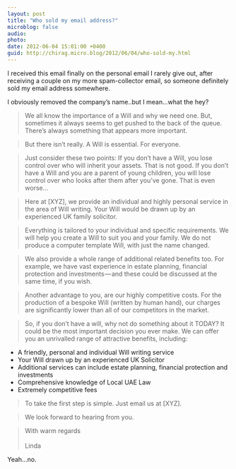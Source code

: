 ```yaml
---
layout: post
title: "Who sold my email address?"
microblog: false
audio: 
photo: 
date: 2012-06-04 15:01:00 +0400
guid: http://chirag.micro.blog/2012/06/04/who-sold-my.html
---
```

<p>I received this email finally on the personal email I rarely give out, after receiving a couple on my more spam-collector email, so someone definitely sold my email address somewhere.</p>
<p>I obviously removed the company’s name..but I mean…what the hey?</p>
<blockquote>We all know the importance of a Will and why we need one. But, sometimes it always seems to get pushed to the back of the queue. There’s always something that appears more important.</blockquote>
<blockquote>But there isn’t really. A Will is essential. For everyone.</blockquote>
<blockquote>Just consider these two points: If you don’t have a Will, you lose control over who will inherit your assets. That is not good. If you don’t have a Will and you are a parent of young children, you will lose control over who looks after them after you’ve gone. That is even worse…</blockquote>
<blockquote>Here at [XYZ], we provide an individual and highly personal service in the area of Will writing. Your Will would be drawn up by an experienced UK family solicitor.</blockquote>
<blockquote>Everything is tailored to your individual and specific requirements. We will help you create a Will to suit you and your family. We do not produce a computer template Will, with just the name changed.</blockquote>
<blockquote>We also provide a whole range of additional related benefits too. For example, we have vast experience in estate planning, financial protection and investments — and these could be discussed at the same time, if you wish.</blockquote>
<blockquote>Another advantage to you, are our highly competitive costs. For the production of a bespoke Will (written by human hand), our charges are significantly lower than all of our competitors in the market.</blockquote>
<blockquote>So, if you don’t have a will, why not do something about it TODAY? It could be the most important decision you ever make. We can offer you an unrivalled range of attractive benefits, including:</blockquote>
<ul>
<li>A friendly, personal and individual Will writing service</li>
<li>Your Will drawn up by an experienced UK Solicitor</li>
<li>Additional services can include estate planning, financial protection and investments</li>
<li>Comprehensive knowledge of Local UAE Law</li>
<li>Extremely competitive fees</li>
</ul>
<blockquote>To take the first step is simple. Just email us at [XYZ].</blockquote>
<blockquote>We look forward to hearing from you.</blockquote>
<blockquote>With warm regards<br><br>Linda</blockquote>
<p>Yeah…no.</p>
